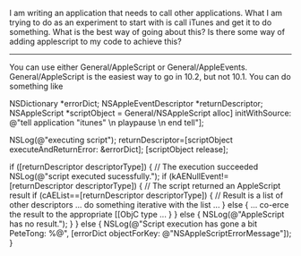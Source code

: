 I am writing an application that needs to call other applications. What I am trying to do as an experiment to start with is call iTunes and get it to do something. What is the best way of going about this? Is there some way of adding applescript to my code to achieve this?

----

You can use either General/AppleScript or General/AppleEvents. General/AppleScript is the easiest way to go in 10.2, but not 10.1. You can do something like

    
 NSDictionary		*errorDict;
 NSAppleEventDescriptor 	*returnDescriptor;
 NSAppleScript 		*scriptObject = General/NSAppleScript alloc] initWithSource:
                                          @"tell application \"itunes\" \n playpause \n end tell"];
 
 NSLog(@"executing script");   returnDescriptor=[scriptObject executeAndReturnError: &errorDict];
 [scriptObject release];
 
 if ([returnDescriptor descriptorType]) {
   //	The execution succeeded
   NSLog(@"script executed sucessfully.");
   if (kAENullEvent!=[returnDescriptor descriptorType]) {
     //	The script returned an AppleScript result
     if (cAEList==[returnDescriptor descriptorType]) {
       //	Result is a list of other descriptors
       ...
       do something iterative with the list
 		...
         } else {
           ...
           co-erce the result to the appropriate [[ObjC type
           ...
         }
   } else {
     NSLog(@"AppleScript has no result.");
   }
 } else {
   NSLog(@"Script execution has gone a bit PeteTong: %@", [errorDict objectForKey: @"NSAppleScriptErrorMessage"]);
 }

